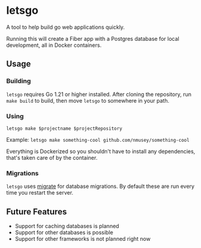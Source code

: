 # letsgo

A tool to help build go web applications quickly.

Running this will create a Fiber app with a Postgres database for local development, all in Docker containers.

## Usage
### Building
`letsgo` requires Go 1.21 or higher installed.
After cloning the repository, run `make build` to build, then move `letsgo` to somewhere in your path.

### Using
```letsgo make $projectname $projectRepository```

Example:
```letsgo make something-cool github.com/nmusey/something-cool```

Everything is Dockerized so you shouldn't have to install any dependencies, that's taken care of by the container.

### Migrations
`letsgo` uses [migrate](https://github.com/golang-migrate/migrate) for database migrations. By default these are run every time you restart the server.


## Future Features
- Support for caching databases is planned
- Support for other databases is possible
- Support for other frameworks is not planned right now
